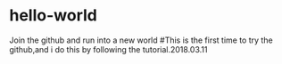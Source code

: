 # hello-world
Join the github and run into a new world
#This is the first time to try the github,and i do this by following the tutorial.2018.03.11
